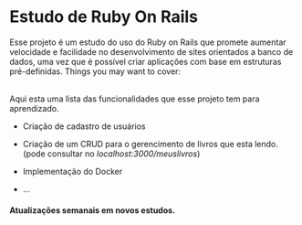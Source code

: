 # Estudo de Ruby On Rails 

Esse projeto é um estudo do uso do Ruby on Rails que promete aumentar velocidade e facilidade no desenvolvimento de sites orientados a banco de dados,
uma vez que é possível criar aplicações com base em estruturas pré-definidas.
Things you may want to cover:

<br>
Aqui esta uma lista das funcionalidades que esse projeto tem para aprendizado.

* Criação de cadastro de usuários
* Criação de um CRUD para o gerencimento de livros que esta lendo. (pode consultar no *localhost:3000/meuslivros*)
* Implementação do Docker

* ...

#### Atualizações semanais em novos estudos.

